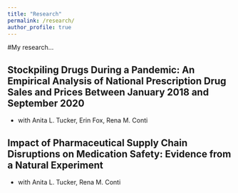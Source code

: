 ```yaml
---
title: "Research"
permalink: /research/
author_profile: true
---
```


#My research...

## Stockpiling Drugs During a Pandemic: An Empirical Analysis of National Prescription Drug Sales and Prices Between January 2018 and September 2020
- with Anita L. Tucker, Erin Fox, Rena M. Conti

## Impact of Pharmaceutical Supply Chain Disruptions on Medication Safety: Evidence from a Natural Experiment
- with Anita L. Tucker, Rena M. Conti
